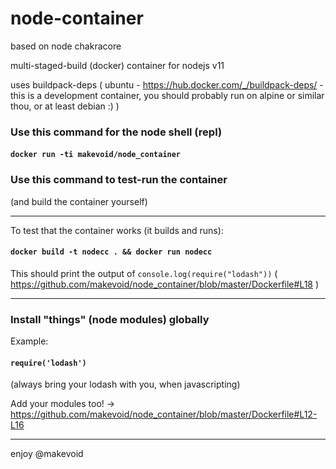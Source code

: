 # node-container

based on node chakracore

multi-staged-build (docker) container for nodejs v11

uses buildpack-deps ( ubuntu - https://hub.docker.com/_/buildpack-deps/ - this is a development container, you should probably run on alpine or similar thou, or at least debian :) )


### Use this command for the node shell (repl)


#### `docker run -ti makevoid/node_container`


### Use this command to test-run the container

(and build the container yourself)

---

To test that the container works (it builds and runs):

#### `docker build -t nodecc . && docker run nodecc`

This should print the output of `console.log(require("lodash"))` ( https://github.com/makevoid/node_container/blob/master/Dockerfile#L18 )

---

### Install "things" (node modules) globally

Example:

#### `require('lodash')`

(always bring your lodash with you, when javascripting)

Add your modules too! -> https://github.com/makevoid/node_container/blob/master/Dockerfile#L12-L16


---


enjoy
@makevoid
